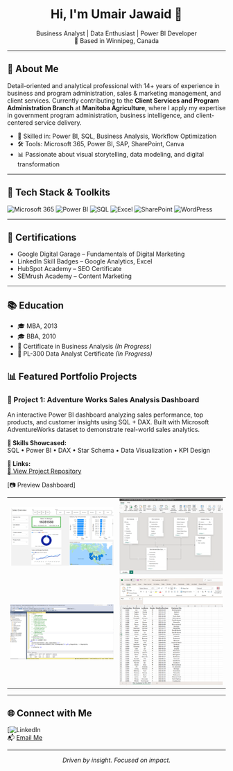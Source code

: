 <h1 align="center">Hi, I'm Umair Jawaid 👋</h1>

<p align="center">
  Business Analyst | Data Enthusiast | Power BI Developer  
  <br>
  📍 Based in Winnipeg, Canada
</p>

---

## 💼 About Me

Detail-oriented and analytical professional with 14+ years of experience in business and program administration, sales & marketing management, and client services. Currently contributing to the **Client Services and Program Administration Branch** at **Manitoba Agriculture**, where I apply my expertise in government program administration, business intelligence, and client-centered service delivery.



- 🧠 Skilled in: Power BI, SQL, Business Analysis, Workflow Optimization  
- 🛠️ Tools: Microsoft 365, Power BI, SAP, SharePoint, Canva  
- 📊 Passionate about visual storytelling, data modeling, and digital transformation

---

## 🧰 Tech Stack & Toolkits

![Microsoft 365](https://img.shields.io/badge/-Microsoft_365-D83B01?style=flat&logo=microsoft&logoColor=white)
![Power BI](https://img.shields.io/badge/-Power_BI-F2C811?style=flat&logo=power-bi&logoColor=black)
![SQL](https://img.shields.io/badge/-SQL-4479A1?style=flat&logo=postgresql&logoColor=white)
![Excel](https://img.shields.io/badge/-Excel-217346?style=flat&logo=microsoft-excel&logoColor=white)
![SharePoint](https://img.shields.io/badge/-SharePoint-0078D4?style=flat&logo=microsoft-sharepoint&logoColor=white)
![WordPress](https://img.shields.io/badge/-WordPress-21759B?style=flat&logo=wordpress&logoColor=white)

---

## 📜 Certifications

- Google Digital Garage – Fundamentals of Digital Marketing  
- LinkedIn Skill Badges – Google Analytics, Excel  
- HubSpot Academy – SEO Certificate  
- SEMrush Academy – Content Marketing  

---

## 📚 Education

- 🎓 MBA, 2013  
- 🎓 BBA, 2010  
- 📘 Certificate in Business Analysis *(In Progress)*  
- 📘 PL-300 Data Analyst Certificate *(In Progress)*


## 📊 Featured Portfolio Projects

### 🎯 Project 1: Adventure Works Sales Analysis Dashboard

An interactive Power BI dashboard analyzing sales performance, top products, and customer insights using SQL + DAX. Built with Microsoft AdventureWorks dataset to demonstrate real-world sales analytics.

**🧩 Skills Showcased:**  
SQL • Power BI • DAX • Star Schema • Data Visualization • KPI Design

**🔗 Links:**  
[📂 View Project Repository](https://github.com/yourusername/adventureworks-sales-dashboard)  

[📷 Preview Dashboard]

<table>
  <tr>
    <td><img src="U Jawaid Dashboard Screen 1.png" width="300"></td>
    <td><img src="U Jawaid Dashboard Screen 4 Data Modeling.png" width="300"></td>
  </tr>
  <tr>
    <td><img src="U Jawaid Dashboard Screen 5 SQL.png" width="300"></td>
    <td><img src="U Jawaid Dashboard Screen 6 Cleaned Data.png" width="300"></td>
  </tr>
</table>



---

## 🌐 Connect with Me

[![LinkedIn](https://www.linkedin.com/in/umairjaw)  
📬 [Email Me](umairbaqar@yahoo.com)

---

<p align="center">
  <i>Driven by insight. Focused on impact.</i>
</p>
